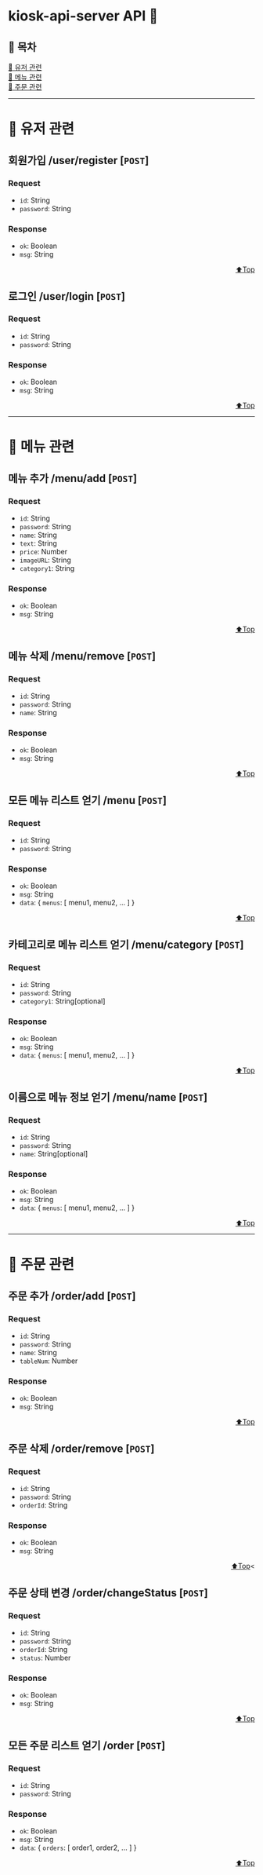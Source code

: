 # <span id="top"> kiosk-api-server API 🎵</span>

## <span>📍 목차 </span>

[👤 유저 관련](#user)<br>
[📜 메뉴 관련](#menu)<br>
[🔔 주문 관련](#order)<br>

---

# <span id="user">👤 유저 관련</span>

## 회원가입 /user/register [`POST`]

### Request

- `id`: String
- `password`: String

### Response

- `ok`: Boolean
- `msg`: String

<p align="right"><a href="#top">⬆️Top</a></p>

## 로그인 /user/login [`POST`]

### Request

- `id`: String
- `password`: String

### Response

- `ok`: Boolean
- `msg`: String

<p align="right"><a href="#top">⬆️Top</a></p>

---

# <span id="menu">📜 메뉴 관련</span>

## 메뉴 추가 /menu/add [`POST`]

### Request

- `id`: String
- `password`: String
- `name`: String
- `text`: String
- `price`: Number
- `imageURL`: String
- `category1`: String

### Response

- `ok`: Boolean
- `msg`: String

<p align="right"><a href="#top">⬆️Top</a></p>

## 메뉴 삭제 /menu/remove [`POST`]

### Request

- `id`: String
- `password`: String
- `name`: String

### Response

- `ok`: Boolean
- `msg`: String

<p align="right"><a href="#top">⬆️Top</a></p>

## 모든 메뉴 리스트 얻기 /menu [`POST`]

### Request

- `id`: String
- `password`: String

### Response

- `ok`: Boolean
- `msg`: String
- `data`: { `menus`: [ menu1, menu2, ... ] }

<p align="right"><a href="#top">⬆️Top</a></p>

## 카테고리로 메뉴 리스트 얻기 /menu/category [`POST`]

### Request

- `id`: String
- `password`: String
- `category1`: String[optional]

### Response

- `ok`: Boolean
- `msg`: String
- `data`: { `menus`: [ menu1, menu2, ... ] }

<p align="right"><a href="#top">⬆️Top</a></p>

## 이름으로 메뉴 정보 얻기 /menu/name [`POST`]

### Request

- `id`: String
- `password`: String
- `name`: String[optional]

### Response

- `ok`: Boolean
- `msg`: String
- `data`: { `menus`: [ menu1, menu2, ... ] }

<p align="right"><a href="#top">⬆️Top</a></p>

---

# <span id="order"> 🔔 주문 관련</span>

## 주문 추가 /order/add [`POST`]

### Request

- `id`: String
- `password`: String
- `name`: String
- `tableNum`: Number

### Response

- `ok`: Boolean
- `msg`: String

<p align="right"><a href="#top">⬆️Top</a></p>

## 주문 삭제 /order/remove [`POST`]

### Request

- `id`: String
- `password`: String
- `orderId`: String

### Response

- `ok`: Boolean
- `msg`: String

<p align="right"><a href="#top">⬆️Top</a><

## 주문 상태 변경 /order/changeStatus [`POST`]

### Request

- `id`: String
- `password`: String
- `orderId`: String
- `status`: Number

### Response

- `ok`: Boolean
- `msg`: String

<p align="right"><a href="#top">⬆️Top</a></p>

## 모든 주문 리스트 얻기 /order [`POST`]

### Request

- `id`: String
- `password`: String

### Response

- `ok`: Boolean
- `msg`: String
- `data`: { `orders`: [ order1, order2, ... ] }

<p align="right"><a href="#top">⬆️Top</a></p>
